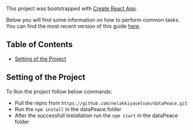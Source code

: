 This project was bootstrapped with [Create React App](https://github.com/facebookincubator/create-react-app).

Below you will find some information on how to perform common tasks.<br>
You can find the most recent version of this guide [here](https://github.com/facebookincubator/create-react-app/blob/master/packages/react-scripts/template/README.md).

## Table of Contents

- [Setting of the Project](#Setting-of-the-Project)


## Setting of the Project

To Run the project follow below commands:
* Pull the repro from `https://github.com/nelakkiyaselvan/dataPeace.git`
* Run the `npm install` in the dataPeace folder
* After the successfull installation run the `npm start` in the dataPeace folder


